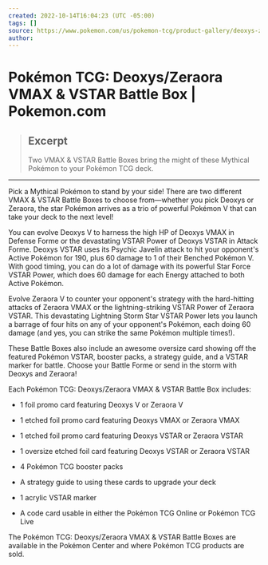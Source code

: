 ```yaml
---
created: 2022-10-14T16:04:23 (UTC -05:00)
tags: []
source: https://www.pokemon.com/us/pokemon-tcg/product-gallery/deoxys-zeraora-vmax-vstar-battle-box/
author: 
---
```


# Pokémon TCG: Deoxys/Zeraora VMAX & VSTAR Battle Box | Pokemon.com

> ## Excerpt
> Two VMAX & VSTAR Battle Boxes bring the might of these Mythical Pokémon to your Pokémon TCG deck.

---
Pick a Mythical Pokémon to stand by your side! There are two different VMAX & VSTAR Battle Boxes to choose from—whether you pick Deoxys or Zeraora, the star Pokémon arrives as a trio of powerful Pokémon V that can take your deck to the next level!

You can evolve Deoxys V to harness the high HP of Deoxys VMAX in Defense Forme or the devastating VSTAR Power of Deoxys VSTAR in Attack Forme. Deoxys VSTAR uses its Psychic Javelin attack to hit your opponent's Active Pokémon for 190, plus 60 damage to 1 of their Benched Pokémon V. With good timing, you can do a lot of damage with its powerful Star Force VSTAR Power, which does 60 damage for each Energy attached to both Active Pokémon.

Evolve Zeraora V to counter your opponent's strategy with the hard-hitting attacks of Zeraora VMAX or the lightning-striking VSTAR Power of Zeraora VSTAR. This devastating Lightning Storm Star VSTAR Power lets you launch a barrage of four hits on any of your opponent's Pokémon, each doing 60 damage (and yes, you can strike the same Pokémon multiple times!).

These Battle Boxes also include an awesome oversize card showing off the featured Pokémon VSTAR, booster packs, a strategy guide, and a VSTAR marker for battle. Choose your Battle Forme or send in the storm with Deoxys and Zeraora!

Each Pokémon TCG: Deoxys/Zeraora VMAX & VSTAR Battle Box includes:

-   1 foil promo card featuring Deoxys V or Zeraora V
    
-   1 etched foil promo card featuring Deoxys VMAX or Zeraora VMAX
    
-   1 etched foil promo card featuring Deoxys VSTAR or Zeraora VSTAR
    
-   1 oversize etched foil card featuring Deoxys VSTAR or Zeraora VSTAR
    
-   4 Pokémon TCG booster packs
    
-   A strategy guide to using these cards to upgrade your deck
    
-   1 acrylic VSTAR marker
    
-   A code card usable in either the Pokémon TCG Online or Pokémon TCG Live
    

The Pokémon TCG: Deoxys/Zeraora VMAX & VSTAR Battle Boxes are available in the Pokémon Center and where Pokémon TCG products are sold.
